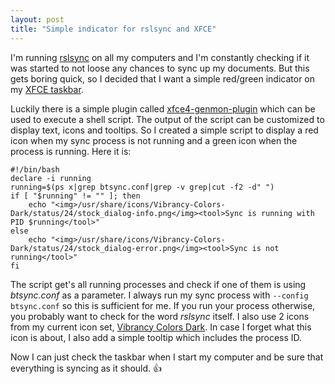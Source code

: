 ```yaml
---
layout: post
title: "Simple indicator for rslsync and XFCE"
---
```

I'm running [rslsync][0] on all my computers and I'm constantly checking if it was started to not loose any chances to sync up my documents. But this gets boring quick, so I decided that I want a simple red/green indicator on my [XFCE taskbar][1].

Luckily there is a simple plugin called [xfce4-genmon-plugin][2] which can be used to execute a shell script. The output of the script can be customized to display text, icons and tooltips. So I created a simple script to display a red icon when my sync process is not running and a green icon when the process is running. Here it is:

````
#!/bin/bash
declare -i running
running=$(ps x|grep btsync.conf|grep -v grep|cut -f2 -d" ")
if [ "$running" != "" ]; then
	echo "<img>/usr/share/icons/Vibrancy-Colors-Dark/status/24/stock_dialog-info.png</img><tool>Sync is running with PID $running</tool>"
else
	echo "<img>/usr/share/icons/Vibrancy-Colors-Dark/status/24/stock_dialog-error.png</img><tool>Sync is not running</tool>"
fi
````

The script get's all running processes and check if one of them is using *btsync.conf* as a parameter. I always run my sync process with `--config btsync.conf` so this is sufficient for me. If you run your process otherwise, you probably want to check for the word *rslsync* itself. I also use 2 icons from my current icon set, [Vibrancy Colors Dark][3]. In case I forget what this icon is about, I also add a simple tooltip which includes the process ID.

Now I can just check the taskbar when I start my computer and be sure that everything is syncing as it should. 👍

[0]: https://www.resilio.com
[1]: http://docs.xfce.org/xfce/xfce4-panel/start
[2]: http://goodies.xfce.org/projects/panel-plugins/xfce4-genmon-plugin
[3]: http://www.ravefinity.com/p/vibrancy-colors-gtk-icon-theme.html
